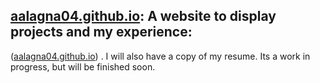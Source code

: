 ## [aalagna04.github.io](https://aalagna04.github.io/): A website to display projects and my experience:
([aalagna04.github.io](https://aalagna04.github.io/)) . I will also have a copy of my resume. Its a work in progress, but will be finished soon.
